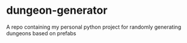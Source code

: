 # dungeon-generator
A repo containing my personal python project for randomly generating dungeons based on prefabs
